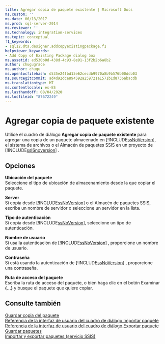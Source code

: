 ```yaml
---
title: Agregar copia de paquete existente | Microsoft Docs
ms.custom: ''
ms.date: 06/13/2017
ms.prod: sql-server-2014
ms.reviewer: ''
ms.technology: integration-services
ms.topic: conceptual
f1_keywords:
- sql12.dts.designer.addcopyexistingpackage.f1
helpviewer_keywords:
- Add Copy of Existing Package dialog box
ms.assetid: ed530b0d-438d-4c93-8e91-13f2b2b6a8b2
author: chugugrace
ms.author: chugu
ms.openlocfilehash: d535e24fbd13e62cecdb9970a8b9b576b00ddb03
ms.sourcegitcommit: ad4d92dce894592a259721a1571b1d8736abacdb
ms.translationtype: MT
ms.contentlocale: es-ES
ms.lasthandoff: 08/04/2020
ms.locfileid: "87672249"
---
```

# <a name="add-copy-of-existing-package"></a>Agregar copia de paquete existente
  Utilice el cuadro de diálogo **Agregar copia de paquete existente** para agregar una copia de un paquete almacenado en [!INCLUDE[ssNoVersion](../includes/ssnoversion-md.md)], el sistema de archivos o el Almacén de paquetes SSIS en un proyecto de [!INCLUDE[ssISnoversion](../includes/ssisnoversion-md.md)] .  
  
## <a name="options"></a>Opciones  
 **Ubicación del paquete**  
 Seleccione el tipo de ubicación de almacenamiento desde la que copiar el paquete.  
  
 **Server**  
 Si copia desde [!INCLUDE[ssNoVersion](../includes/ssnoversion-md.md)] o el Almacén de paquetes SSIS, escriba un nombre de servidor o seleccione un servidor en la lista.  
  
 **Tipo de autenticación**  
 Si copia desde [!INCLUDE[ssNoVersion](../includes/ssnoversion-md.md)], seleccione un tipo de autenticación.  
  
 **Nombre de usuario**  
 Si usa la autenticación de [!INCLUDE[ssNoVersion](../includes/ssnoversion-md.md)] , proporcione un nombre de usuario.  
  
 **Contraseña**  
 Si está usando la autenticación de [!INCLUDE[ssNoVersion](../includes/ssnoversion-md.md)] , proporcione una contraseña.  
  
 **Ruta de acceso del paquete**  
 Escriba la ruta de acceso del paquete, o bien haga clic en el botón Examinar **(…)** y busque el paquete que quiere copiar.  
  
## <a name="see-also"></a>Consulte también  
 [Guardar copia del paquete](../../2014/integration-services/save-copy-of-package.md)   
 [Referencia de la interfaz de usuario del cuadro de diálogo Importar paquete](../../2014/integration-services/import-package-dialog-box-ui-reference.md)   
 [Referencia de la interfaz de usuario del cuadro de diálogo Exportar paquete](../../2014/integration-services/export-package-dialog-box-ui-reference.md)   
 [Guardar paquetes](save-packages.md)   
 [Importar y exportar paquetes &#40;servicio SSIS&#41;](../../2014/integration-services/import-and-export-packages-ssis-service.md)  
  
  
